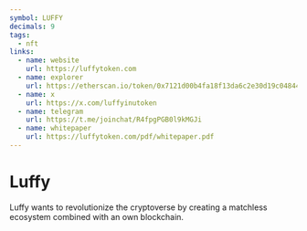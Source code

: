 ```yaml
---
symbol: LUFFY
decimals: 9
tags:
  - nft
links:
  - name: website
    url: https://luffytoken.com
  - name: explorer
    url: https://etherscan.io/token/0x7121d00b4fa18f13da6c2e30d19c04844e6afdc8
  - name: x
    url: https://x.com/luffyinutoken
  - name: telegram
    url: https://t.me/joinchat/R4fpgPGB0l9kMGJi
  - name: whitepaper
    url: https://luffytoken.com/pdf/whitepaper.pdf
---
```


# Luffy

Luffy wants to revolutionize the cryptoverse by creating a matchless ecosystem combined with an own blockchain.
